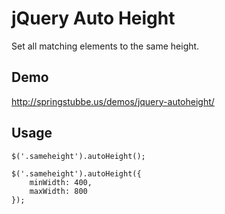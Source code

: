 jQuery Auto Height
=====================

Set all matching elements to the same height.

## Demo
http://springstubbe.us/demos/jquery-autoheight/

## Usage
```
$('.sameheight').autoHeight();
```
```
$('.sameheight').autoHeight({
    minWidth: 400,
    maxWidth: 800
});
```
